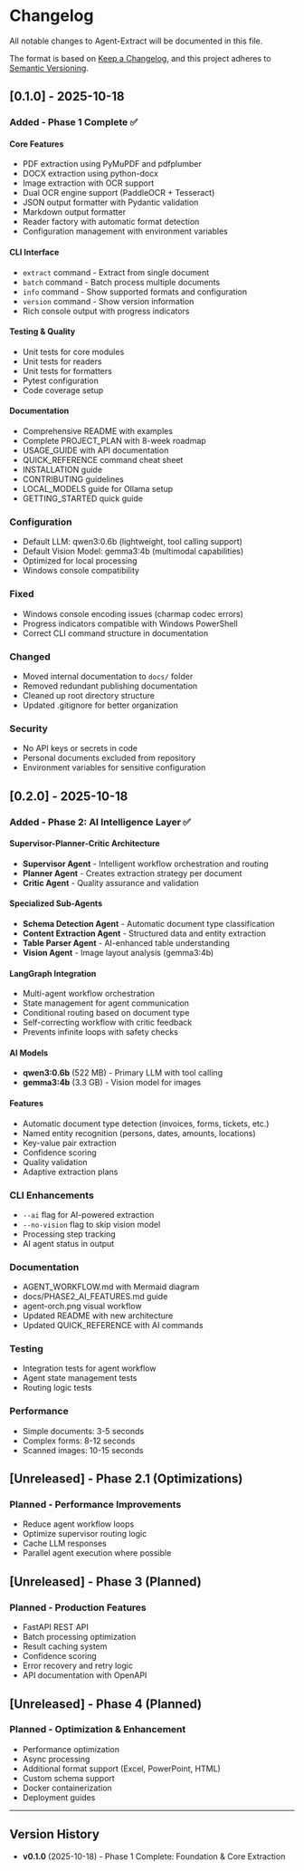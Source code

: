 # Changelog

All notable changes to Agent-Extract will be documented in this file.

The format is based on [Keep a Changelog](https://keepachangelog.com/en/1.0.0/),
and this project adheres to [Semantic Versioning](https://semver.org/spec/v2.0.0.html).

## [0.1.0] - 2025-10-18

### Added - Phase 1 Complete ✅

#### Core Features
- PDF extraction using PyMuPDF and pdfplumber
- DOCX extraction using python-docx
- Image extraction with OCR support
- Dual OCR engine support (PaddleOCR + Tesseract)
- JSON output formatter with Pydantic validation
- Markdown output formatter
- Reader factory with automatic format detection
- Configuration management with environment variables

#### CLI Interface
- `extract` command - Extract from single document
- `batch` command - Batch process multiple documents
- `info` command - Show supported formats and configuration
- `version` command - Show version information
- Rich console output with progress indicators

#### Testing & Quality
- Unit tests for core modules
- Unit tests for readers
- Unit tests for formatters
- Pytest configuration
- Code coverage setup

#### Documentation
- Comprehensive README with examples
- Complete PROJECT_PLAN with 8-week roadmap
- USAGE_GUIDE with API documentation
- QUICK_REFERENCE command cheat sheet
- INSTALLATION guide
- CONTRIBUTING guidelines
- LOCAL_MODELS guide for Ollama setup
- GETTING_STARTED quick guide

### Configuration
- Default LLM: qwen3:0.6b (lightweight, tool calling support)
- Default Vision Model: gemma3:4b (multimodal capabilities)
- Optimized for local processing
- Windows console compatibility

### Fixed
- Windows console encoding issues (charmap codec errors)
- Progress indicators compatible with Windows PowerShell
- Correct CLI command structure in documentation

### Changed
- Moved internal documentation to `docs/` folder
- Removed redundant publishing documentation
- Cleaned up root directory structure
- Updated .gitignore for better organization

### Security
- No API keys or secrets in code
- Personal documents excluded from repository
- Environment variables for sensitive configuration

## [0.2.0] - 2025-10-18

### Added - Phase 2: AI Intelligence Layer ✅

#### Supervisor-Planner-Critic Architecture
- **Supervisor Agent** - Intelligent workflow orchestration and routing
- **Planner Agent** - Creates extraction strategy per document
- **Critic Agent** - Quality assurance and validation

#### Specialized Sub-Agents
- **Schema Detection Agent** - Automatic document type classification
- **Content Extraction Agent** - Structured data and entity extraction  
- **Table Parser Agent** - AI-enhanced table understanding
- **Vision Agent** - Image layout analysis (gemma3:4b)

#### LangGraph Integration
- Multi-agent workflow orchestration
- State management for agent communication
- Conditional routing based on document type
- Self-correcting workflow with critic feedback
- Prevents infinite loops with safety checks

#### AI Models
- **qwen3:0.6b** (522 MB) - Primary LLM with tool calling
- **gemma3:4b** (3.3 GB) - Vision model for images

#### Features
- Automatic document type detection (invoices, forms, tickets, etc.)
- Named entity recognition (persons, dates, amounts, locations)
- Key-value pair extraction
- Confidence scoring
- Quality validation
- Adaptive extraction plans

### CLI Enhancements
- `--ai` flag for AI-powered extraction
- `--no-vision` flag to skip vision model
- Processing step tracking
- AI agent status in output

### Documentation
- AGENT_WORKFLOW.md with Mermaid diagram
- docs/PHASE2_AI_FEATURES.md guide
- agent-orch.png visual workflow
- Updated README with new architecture
- Updated QUICK_REFERENCE with AI commands

### Testing
- Integration tests for agent workflow
- Agent state management tests
- Routing logic tests

### Performance
- Simple documents: 3-5 seconds
- Complex forms: 8-12 seconds  
- Scanned images: 10-15 seconds

## [Unreleased] - Phase 2.1 (Optimizations)

### Planned - Performance Improvements

- Reduce agent workflow loops
- Optimize supervisor routing logic
- Cache LLM responses
- Parallel agent execution where possible

## [Unreleased] - Phase 3 (Planned)

### Planned - Production Features

- FastAPI REST API
- Batch processing optimization
- Result caching system
- Confidence scoring
- Error recovery and retry logic
- API documentation with OpenAPI

## [Unreleased] - Phase 4 (Planned)

### Planned - Optimization & Enhancement

- Performance optimization
- Async processing
- Additional format support (Excel, PowerPoint, HTML)
- Custom schema support
- Docker containerization
- Deployment guides

---

## Version History

- **v0.1.0** (2025-10-18) - Phase 1 Complete: Foundation & Core Extraction

